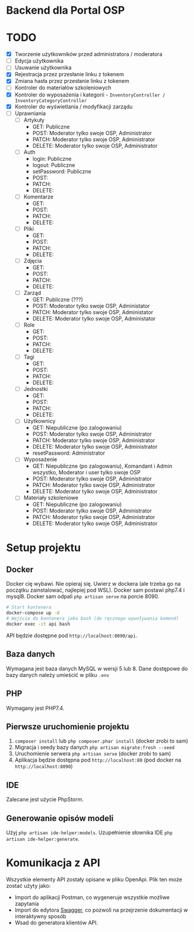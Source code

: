 # Backend dla Portal OSP

# TODO
- [x] Tworzenie użytkowników przed administratora / moderatora
- [ ] Edycja użytkownika
- [ ] Usuwanie użytkownika
- [x] Rejestracja przez przesłanie linku z tokenem
- [x] Zmiana hasła przez przesłanie linku z tokenem
- [ ] Kontroler do materiałów szkoleniowych
- [x] Kontroler do wyposażenia i kategorii - `InventoryController / InventoryCategoryController`
- [x] Kontroler do wyświetlania / modyfikacji zarządu
- [ ] Uprawniania
  - [ ] Artykuły
    - GET: Publiczne
    - POST: Moderator tylko swoje OSP, Administrator
    - PATCH: Moderator tylko swoje OSP, Administrator
    - DELETE: Moderator tylko swoje OSP, Administrator
  - [ ] Auth
    - login: Publiczne
    - logout: Publiczne
    - setPassword: Publiczne
    - POST:
    - PATCH:
    - DELETE:
  - [ ] Komentarze
    - GET:
    - POST:
    - PATCH:
    - DELETE:
  - [ ] Pliki
    - GET:
    - POST:
    - PATCH:
    - DELETE:
  - [ ] Zdjęcia
    - GET:
    - POST:
    - PATCH:
    - DELETE:
  - [ ] Zarząd
    - GET: Publiczne (???)
    - POST: Moderator tylko swoje OSP, Administator
    - PATCH: Moderator tylko swoje OSP, Administator
    - DELETE: Moderator tylko swoje OSP, Administator
  - [ ] Role
    - GET:
    - POST:
    - PATCH:
    - DELETE:
  - [ ] Tagi
    - GET:
    - POST:
    - PATCH:
    - DELETE:
  - [ ] Jednostki
    - GET:
    - POST:
    - PATCH:
    - DELETE:
  - [ ] Użytkownicy
    - GET: Niepubliczne (po zalogowaniu)
    - POST: Moderator tylko swoje OSP, Administrator
    - PATCH: Moderator tylko swoje OSP, Administrator
    - DELETE: Moderator tylko swoje OSP, Administrator
    - resetPassword: Administrator
  - [ ] Wyposażenie
    - GET: Niepubliczne (po zalogowaniu), Komandant i Admin wszystko, Moderator i user tylko swoje OSP
    - POST: Moderator tylko swoje OSP, Administrator
    - PATCH: Moderator tylko swoje OSP, Administrator
    - DELETE: Moderator tylko swoje OSP, Administrator
  - [ ] Materiały szkoleniowe
    - GET: Niepubliczne (po zalogowaniu)
    - POST: Moderator tylko swoje OSP, Administrator
    - PATCH: Moderator tylko swoje OSP, Administrator
    - DELETE: Moderator tylko swoje OSP, Administrator

# Setup projektu
## Docker
Docker cię wybawi. Nie opieraj się. Uwierz w dockera (ale trzeba go na początku zainstalować, najlepiej pod WSL).
Docker sam postawi php7.4 i mysql8.
Docker sam odpali `php artisan serve` na porcie 8090.

```bash
# Start kontenera
docker-compose up -d
# Wejście do kontenera jako bash (do ręcznego wywoływania komend)
docker exec -it api bash
```

API będzie dostępne pod `http://localhost:8090/api`.

## Baza danych
Wymagana jest baza danych MySQL w wersji 5 lub 8.
Dane dostępowe do bazy danych należy umieścić w pliku `.env`

## PHP
Wymagany jest PHP7.4.

## Pierwsze uruchomienie projektu
1. `composer install` lub `php composer.phar install` (docker zrobi to sam)
2. Migracja i seedy bazy danych `php artisan migrate:fresh --seed`
3. Uruchomienie serwera `php artisan serve` (docker zrobi to sam)
4. Aplikacja będzie dostępna pod `http://localhost:80` (pod docker na `http://localhost:8090`)

## IDE
Zalecane jest użycie PhpStorm.

## Generowanie opisów modeli
Użyj `php artisan ide-helper:models`.
Uzupełnienie słownika IDE `php artisan ide-helper:generate`.

# Komunikacja z API
Wszystkie elementy API zostały opisane w pliku OpenApi. Plik ten może zostać użyty jako:
- Import do aplikacji Postman, co wygeneruje wszystkie możliwe zapytania
- Import do edytora [Swagger](https://editor.swagger.io/), co pozwoli na przejrzenie dokumentacji w interaktywny sposób
- Wsad do generatora klientów API.

